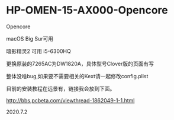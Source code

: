 # HP-OMEN-15-AX000-Opencore
Opencore

macOS Big Sur可用

暗影精灵2 可用
i5-6300HQ 

更换原装的7265AC为DW1820A，具体型号Clover版的页面有写

整体没啥bug,如果要不需要相关的Kext请一起修改config.plist

目前的安装教程在远景有，链接我会放到下面。

http://bbs.pcbeta.com/viewthread-1862049-1-1.html


2020.7.2
 
 
